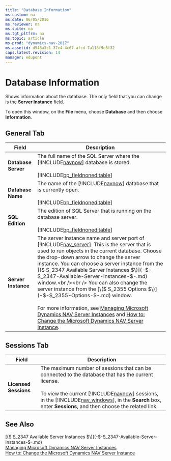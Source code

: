 ```yaml
---
title: "Database Information"
ms.custom: na
ms.date: 06/05/2016
ms.reviewer: na
ms.suite: na
ms.tgt_pltfrm: na
ms.topic: article
ms-prod: "dynamics-nav-2017"
ms.assetid: d548a3c1-37e4-4c67-afcd-7a118f9e8f32
caps.latest.revision: 14
manager: edupont
---
```

# Database Information
Shows information about the database. The only field that you can change is the **Server Instance** field.  

 To open this window, on the **File** menu, choose **Database** and then choose **Information**.  

## General Tab  

|Field|Description|  
|-----------|-----------------|  
|**Database Server**|The full name of the SQL Server where the [!INCLUDE[navnow](../includes/navnow_md.md)] database is stored.<br /><br /> [!INCLUDE[bp_fieldnoneditable](../includes/bp_fieldnoneditable_md.md)]|  
|**Database Name**|The name of the [!INCLUDE[navnow](../includes/navnow_md.md)] database that is currently open.<br /><br /> [!INCLUDE[bp_fieldnoneditable](../includes/bp_fieldnoneditable_md.md)]|  
|**SQL Edition**|The edition of SQL Server that is running on the database server.<br /><br /> [!INCLUDE[bp_fieldnoneditable](../includes/bp_fieldnoneditable_md.md)]|  
|**Server Instance**|The server instance name and server port of [!INCLUDE[nav_server](../includes/nav_server_md.md)]. This is the server that is used to run objects in the current database. Choose the drop-down arrow to change the server instance. You can choose a server instance from the [\($ S\_2347 Available Server Instances $\)](-$-S_2347-Available-Server-Instances-$-.md) window.<br /><br /> You can also change the server instance from the [\($ S\_2355 Options $\)](-$-S_2355-Options-$-.md) window.<br /><br /> For more information, see [Managing Microsoft Dynamics NAV Server Instances](../Managing-Microsoft-Dynamics-NAV-Server-Instances.md) and [How to: Change the Microsoft Dynamics NAV Server Instance](../How-to--Change-the-Microsoft-Dynamics-NAV-Server-Instance.md).|  

## Sessions Tab  

|Field|Description|  
|-----------|-----------------|  
|**Licensed Sessions**|The maximum number of sessions that can be connected to the database that has the current license.<br /><br /> To view the current [!INCLUDE[navnow](../includes/navnow_md.md)] sessions, in the [!INCLUDE[nav_windows](../includes/nav_windows_md.md)], in the **Search** box, enter **Sessions**, and then choose the related link.|  

## See Also  
 [\($ S\_2347 Available Server Instances $\)](-$-S_2347-Available-Server-Instances-$-.md)   
 [Managing Microsoft Dynamics NAV Server Instances](../Managing-Microsoft-Dynamics-NAV-Server-Instances.md)   
 [How to: Change the Microsoft Dynamics NAV Server Instance](../How-to--Change-the-Microsoft-Dynamics-NAV-Server-Instance.md)
